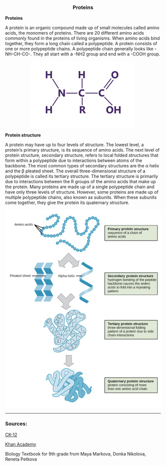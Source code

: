 <div align="center">
  <h3>Proteins</h3>
</div>

**Proteins**

A protein is an organic compound made up of small molecules called amino acids, the monomers of proteins. There are 20 different amino acids commonly found in the proteins of living organisms. When amino acids bind together, they form a long chain called a polypeptide. A protein consists of one or more polypeptide chains. A polypeptide chain generally looks like -NH-CH-CO-. They all start with a -NH2 group and end with a -COOH group.

<div align="center">
  <img src="..\..\..\assets/lesson materials/popylpeptide chain.png">
</div>
  
**Protein structure**

A protein may have up to four levels of structure. The lowest level, a protein’s primary structure, is its sequence of amino acids. The next level of protein structure, secondary structure, refers to local folded structures that form within a polypeptide due to interactions between atoms of the backbone. The most common types of secondary structures are the α helix and the β pleated sheet. The overall three-dimensional structure of a polypeptide is called its tertiary structure. The tertiary structure is primarily due to interactions between the R groups of the amino acids that make up the protein. Many proteins are made up of a single polypeptide chain and have only three levels of structure. However, some proteins are made up of multiple polypeptide chains, also known as subunits. When these subunits come together, they give the protein its quaternary structure.

<div align="center">
  <img src="..\..\..\assets/lesson materials/protein structures.png">
</div>

<hr>
<h3>Sources:</h3>
<p><a href="https://flexbooks.ck12.org/cbook/ck-12-biology-flexbook-2.0/section/1.11/primary/lesson/proteins-bio/">CK-12</a></p>
<p><a href="https://www.khanacademy.org/science/biology/macromolecules/proteins-and-amino-acids/a/introduction-to-proteins-and-amino-acids">Khan Academy</a></p>
<p>Biology Textbook for 9th grade from Maya Markova, Donka Nikolova, Reneta Petkova</p>